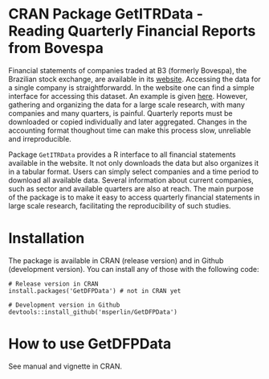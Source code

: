 # CRAN Package GetITRData - Reading Quarterly Financial Reports from Bovespa

Financial statements of companies traded at B3 (formerly Bovespa), the Brazilian stock exchange, are available in its [website](http://www.bmfbovespa.com.br/). Accessing the data for a single company is straightforwardd. In the website one can find a simple interface for accessing this dataset. An example is given [here](https://www.rad.cvm.gov.br/ENETCONSULTA/frmGerenciaPaginaFRE.aspx?NumeroSequencialDocumento=67775&CodigoTipoInstituicao=2). However, gathering and organizing the data for a large scale research, with many companies and many quarters, is painful. Quarterly reports must be downloaded or copied individually and later aggregated. Changes in the accounting format thoughout time can make this process slow, unreliable and irreproducible.

Package `GetITRData` provides a R interface to all financial statements available in the website. It not only downloads the data but also organizes it in a tabular format. Users can simply select companies and a time period to download all available data. Several information about current companies, such as sector and available quarters are also at reach. The main purpose of the package is to make it easy to access quarterly financial statements in large scale research, facilitating the reproducibility of such studies.


# Installation

The package is available in CRAN (release version) and in Github (development version). You can install any of those with the following code:

```
# Release version in CRAN
install.packages('GetDFPData') # not in CRAN yet

# Development version in Github
devtools::install_github('msperlin/GetDFPData')
```

# How to use GetDFPData

See manual and vignette in CRAN.

